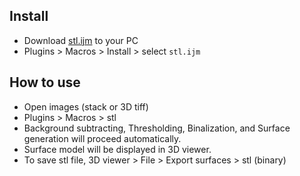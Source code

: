 ## Install
- Download [stl.ijm](https://github.com/xrm-bl/imagej-tools/blob/main/stl/stl.ijm) to your PC
- Plugins > Macros > Install > select `stl.ijm`

## How to use
- Open images (stack or 3D tiff)
- Plugins > Macros > stl
- Background subtracting, Thresholding, Binalization, and Surface generation will proceed automatically.
- Surface model will be displayed in 3D viewer.
- To save stl file, 3D viewer > File > Export surfaces > stl (binary)
